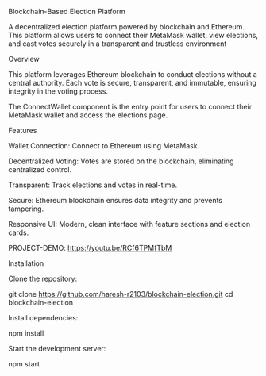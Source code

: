 Blockchain-Based Election Platform

A decentralized election platform powered by blockchain and Ethereum. This platform allows users to connect their MetaMask wallet, view elections, and cast votes securely in a transparent and trustless environment

Overview

This platform leverages Ethereum blockchain to conduct elections without a central authority. Each vote is secure, transparent, and immutable, ensuring integrity in the voting process.

The ConnectWallet component is the entry point for users to connect their MetaMask wallet and access the elections page.

Features

Wallet Connection: Connect to Ethereum using MetaMask.

Decentralized Voting: Votes are stored on the blockchain, eliminating centralized control.

Transparent: Track elections and votes in real-time.

Secure: Ethereum blockchain ensures data integrity and prevents tampering.

Responsive UI: Modern, clean interface with feature sections and election cards.

PROJECT-DEMO: https://youtu.be/RCf6TPMfTbM

Installation

Clone the repository:

git clone https://github.com/haresh-r2103/blockchain-election.git
cd blockchain-election


Install dependencies:

npm install


Start the development server:

npm start
